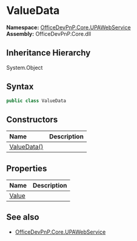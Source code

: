 # ValueData
  

**Namespace:** [OfficeDevPnP.Core.UPAWebService](OfficeDevPnP.Core.UPAWebService.md)  
**Assembly:** OfficeDevPnP.Core.dll  
## Inheritance Hierarchy
System.Object  
## Syntax
```C#
public class ValueData
```
## Constructors
|**Name**|**Description**|
|:-----|:-----|
| [ValueData()](OfficeDevPnP.Core.UPAWebService.ValueData.ctor1.md) |  
## Properties
|**Name**|**Description**|
|:-----|:-----|
| [Value](OfficeDevPnP.Core.UPAWebService.ValueData.Value.md) | 
## See also
- [OfficeDevPnP.Core.UPAWebService](OfficeDevPnP.Core.UPAWebService.md)
